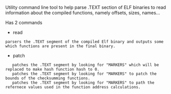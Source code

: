 Utility command line tool to help parse .TEXT section of ELF binaries to read
information about the compiled functions, namely offsets, sizes, names...

Has 2 commands

- read 
```
parsers the .TEXT segment of the compiled Elf binary and outputs some which functions are present in the final binary.
```
- patch 
```
   patches the .TEXT segment by looking for "MARKERS" which will be replaced to make hash function hash to 0.
   patches the .TEXT segment by looking for "MARKERS" to patch the bounds of the checksumming functions.
   patches the .TEXT segment by looking for "MARKERS" to path the refernece values used in the function address calculations.
```
